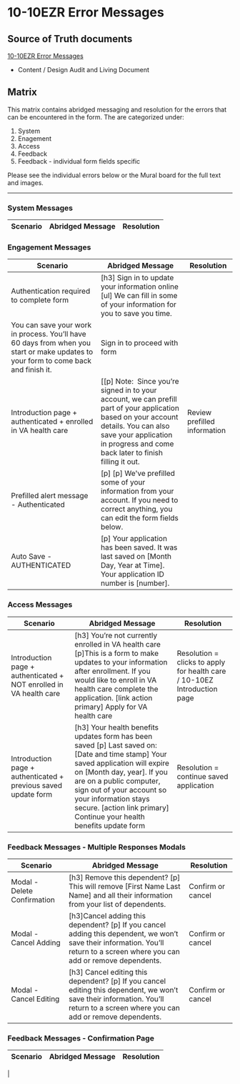 # 10-10EZR Error Messages

## Source of Truth documents 
[10-10EZR Error Messages](https://app.mural.co/t/departmentofveteransaffairs9999/m/departmentofveteransaffairs9999/1694028526633/a5d8eba28e3acaba46de92e99fb8013fd1a56d3d?sender=uadf1ed7fe7c76f0914967329)
- Content / Design Audit and Living Document


## Matrix
This matrix contains abridged messaging and resolution for the errors that can be encountered in the form. The are categorized under:

1. System
2. Enagement
3. Access
4. Feedback 
5. Feedback - individual form fields specific

Please see the individual errors below or the Mural board for the full text and images.

--- 


### System Messages

| Scenario | Abridged Message | Resolution |
| -------- | ---------------- | ---------- |



### Engagement Messages

| Scenario | Abridged Message | Resolution |
| -------- | ---------------- | ---------- |
| Authentication required to complete form | [h3] Sign in to update your information online [ul] We can fill in some of your information for you to save you time.
You can save your work in process. You’ll have 60 days from when you start or make updates to your form to come back and finish it. | Sign in to proceed with form |
| Introduction page + authenticated + enrolled in VA health care | [[p] Note:  Since you’re signed in to your account, we can prefill part of your application based on your account details. You can also save your application in progress and come back later to finish filling it out. | Review prefilled information | 
| Prefilled alert message - Authenticated | [p] [p] We've prefilled some of your information from your account. If you need to correct anything, you can edit the form fields below. |  |
| Auto Save - AUTHENTICATED | [p] Your application has been saved. It was last saved on [Month Day, Year at Time]. Your application ID number is [number]. |  | 


### Access Messages

| Scenario | Abridged Message | Resolution |
| -------- | ---------------- | ---------- |
| Introduction page + authenticated + NOT enrolled in VA health care | [h3] You’re not currently enrolled in VA health care [p]This is a form to make updates to your information after enrollment. If you would like to enroll in VA health care complete the application. [link action primary] Apply for VA health care| Resolution = clicks to apply for health care / 10-10EZ Introduction page | 
| Introduction page + authenticated + previous saved update form | [h3] Your health benefits updates form has been saved [p] Last saved on: [Date and time stamp] Your saved application will expire on [Month day, year]. If you are on a public computer, sign out of your account so your information stays secure. [action link primary] Continue your health benefits update form | Resolution = continue saved application |

### Feedback Messages - Multiple Responses Modals

| Scenario | Abridged Message | Resolution |
| -------- | ---------------- | ---------- |
| Modal - Delete Confirmation | [h3] Remove this dependent? [p] This will remove [First Name Last Name] and all their information from your list of dependents. | Confirm or cancel |
| Modal - Cancel Adding | [h3]Cancel adding this dependent? [p] If you cancel adding this dependent, we won’t save their information. You’ll return to a screen where you can add or remove dependents. | Confirm or cancel |
| Modal - Cancel Editing | [h3] Cancel editing this dependent? [p] If you cancel editing this dependent, we won’t save their information. You’ll return to a screen where you can add or remove dependents. | Confirm or cancel | 


### Feedback Messages - Confirmation Page

| Scenario | Abridged Message | Resolution |
| -------- | ---------------- | ---------- |
| 
